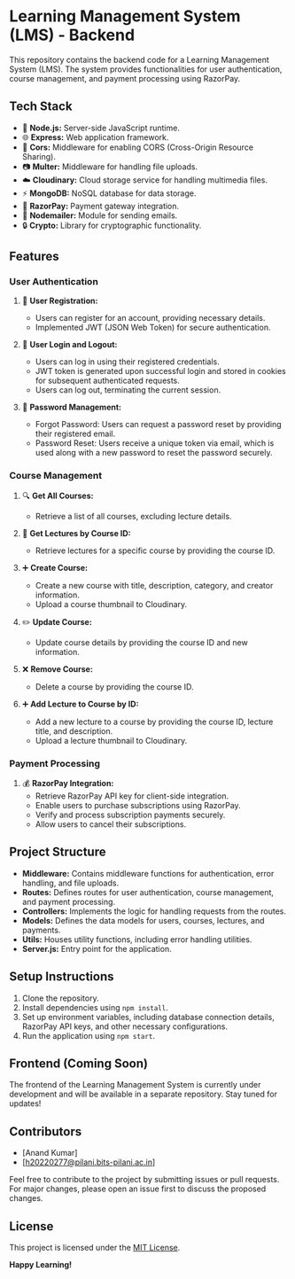 # Learning Management System (LMS) - Backend

This repository contains the backend code for a Learning Management System (LMS). The system provides functionalities for user authentication, course management, and payment processing using RazorPay.

## Tech Stack

- :rocket: **Node.js:** Server-side JavaScript runtime.
- :globe_with_meridians: **Express:** Web application framework.
- :arrows_counterclockwise: **Cors:** Middleware for enabling CORS (Cross-Origin Resource Sharing).
- :camera: **Multer:** Middleware for handling file uploads.
- :cloud: **Cloudinary:** Cloud storage service for handling multimedia files.
- :zap: **MongoDB:** NoSQL database for data storage.
- :money_with_wings: **RazorPay:** Payment gateway integration.
- :email: **Nodemailer:** Module for sending emails.
- :lock: **Crypto:** Library for cryptographic functionality.

## Features

### User Authentication
1. :bust_in_silhouette: **User Registration:**
   - Users can register for an account, providing necessary details.
   - Implemented JWT (JSON Web Token) for secure authentication.

2. :key: **User Login and Logout:**
   - Users can log in using their registered credentials.
   - JWT token is generated upon successful login and stored in cookies for subsequent authenticated requests.
   - Users can log out, terminating the current session.

3. :closed_lock_with_key: **Password Management:**
   - Forgot Password: Users can request a password reset by providing their registered email.
   - Password Reset: Users receive a unique token via email, which is used along with a new password to reset the password securely.

### Course Management
1. :mag: **Get All Courses:**
   - Retrieve a list of all courses, excluding lecture details.

2. :movie_camera: **Get Lectures by Course ID:**
   - Retrieve lectures for a specific course by providing the course ID.

3. :heavy_plus_sign: **Create Course:**
   - Create a new course with title, description, category, and creator information.
   - Upload a course thumbnail to Cloudinary.

4. :pencil2: **Update Course:**
   - Update course details by providing the course ID and new information.

5. :x: **Remove Course:**
   - Delete a course by providing the course ID.

6. :heavy_plus_sign: **Add Lecture to Course by ID:**
   - Add a new lecture to a course by providing the course ID, lecture title, and description.
   - Upload a lecture thumbnail to Cloudinary.

### Payment Processing
1. :moneybag: **RazorPay Integration:**
   - Retrieve RazorPay API key for client-side integration.
   - Enable users to purchase subscriptions using RazorPay.
   - Verify and process subscription payments securely.
   - Allow users to cancel their subscriptions.

## Project Structure

- **Middleware:** Contains middleware functions for authentication, error handling, and file uploads.
- **Routes:** Defines routes for user authentication, course management, and payment processing.
- **Controllers:** Implements the logic for handling requests from the routes.
- **Models:** Defines the data models for users, courses, lectures, and payments.
- **Utils:** Houses utility functions, including error handling utilities.
- **Server.js:** Entry point for the application.

## Setup Instructions

1. Clone the repository.
2. Install dependencies using `npm install`.
3. Set up environment variables, including database connection details, RazorPay API keys, and other necessary configurations.
4. Run the application using `npm start`.

## Frontend (Coming Soon)

The frontend of the Learning Management System is currently under development and will be available in a separate repository. Stay tuned for updates!

## Contributors

- [Anand Kumar]
- [h20220277@pilani.bits-pilani.ac.in]

Feel free to contribute to the project by submitting issues or pull requests. For major changes, please open an issue first to discuss the proposed changes.

## License

This project is licensed under the [MIT License](LICENSE).

**Happy Learning!**
